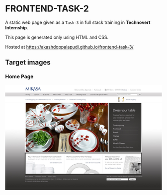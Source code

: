 # FRONTEND-TASK-2

A static web page given as a `Task-3` in full stack training in **Technovert Internship**.

This page is generated only using HTML and CSS.

Hosted at <a href="https://akashdoppalapudi.github.io/frontend-task-3/" target="_blank">https://akashdoppalapudi.github.io/frontend-task-3/</a>

## Target images

### Home Page

![Target Image 1](images/sf_homepage.jpg?raw=true "Target Image")

